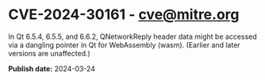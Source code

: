 # CVE-2024-30161 - cve@mitre.org

In Qt 6.5.4, 6.5.5, and 6.6.2, QNetworkReply header data might be accessed via a dangling pointer in Qt for WebAssembly (wasm). (Earlier and later versions are unaffected.)

**Publish date:** 2024-03-24
